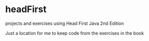 # headFirst
projects and exercises using Head First Java 2nd Edition

Just a location for me to keep code from the exercises in the book
